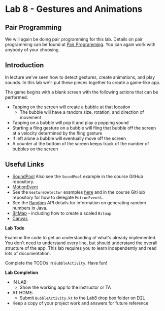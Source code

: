 # Lab 8 - Gestures and Animations

## Pair Programming

We will again be doing pair programming for this lab.  Details on pair programming can be found at [Pair Programming](../docs/PAIR_PROGRAMMING.md).  You can again work with anybody of your choosing.

## Introduction
In lecture we've seen how to detect gestures, create animations, and play sounds. In this lab we'll put these pieces together to create a game-like app.

The game begins with a blank screen with the following actions that can be performed.

* Tapping on the screen will create a bubble at that location
  * The bubble will have a random size, rotation, and direction of movement
* Tapping on a bubble will pop it and play a popping sound
* Starting a fling gesture on a bubble will fling that bubble off the screen at a velocity determined by the fling gesture
* If left alone a bubble will eventually move off the screen
* A counter at the bottom of the screen keeps track of the number of bubbles on the screen

## Useful Links

* [SoundPool](http://developer.android.com/reference/android/media/SoundPool.html)
Also see the `SoundPool` example in the course GitHub repository.
* [MotionEvent](http://developer.android.com/reference/android/view/MotionEvent.html)
* See the `GestureDetector` examples [here](http://developer.android.com/training/gestures/detector.html) and in the course GitHub repository for how to delegate `MotionEvent`s.
* See the [Random](https://docs.oracle.com/javase/6/docs/api/java/util/Random.html) API details for information on generating random numbers in Java.
* [BitMap](http://developer.android.com/reference/android/graphics/Bitmap.html) - including how to create a scaled `Bitmap`
* [Canvas](http://developer.android.com/reference/android/graphics/Canvas.html)


**Lab Todo**

Examine the code to get an understanding of what's already implemented. You don't need to understand every line, but should understand the overall structure of the app.  This lab requires you to learn independently and read lots of documentation. 

Complete the TODOs in `BubbleActivity`.  Have fun!

**Lab Completion**

* IN LAB: 
  * Show the working app to the instructor or TA
* AT HOME: 
  * Submit `BubbleActivity.kt` to the Lab8 drop box folder on D2L 
* Keep a copy of your project work and answers for future reference
